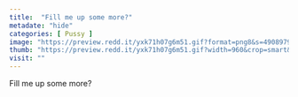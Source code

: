 ```yaml
---
title:  "Fill me up some more?"
metadate: "hide"
categories: [ Pussy ]
image: "https://preview.redd.it/yxk71h07g6m51.gif?format=png8&s=49089797f594618816a298776ab5adf40e0f236d"
thumb: "https://preview.redd.it/yxk71h07g6m51.gif?width=960&crop=smart&format=png8&s=f95999fc409e23ab1f020de10f9d2a8622cb1f5e"
visit: ""
---
```

Fill me up some more?
